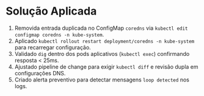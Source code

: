# Solução Aplicada

1. Removida entrada duplicada no ConfigMap `coredns` via `kubectl edit configmap coredns -n kube-system`.
2. Aplicado `kubectl rollout restart deployment/coredns -n kube-system` para recarregar configuração.
3. Validado `dig` dentro dos pods aplicativos (`kubectl exec`) confirmando resposta < 25ms.
4. Ajustado pipeline de change para exigir `kubectl diff` e revisão dupla em configurações DNS.
5. Criado alerta preventivo para detectar mensagens `loop detected` nos logs.

